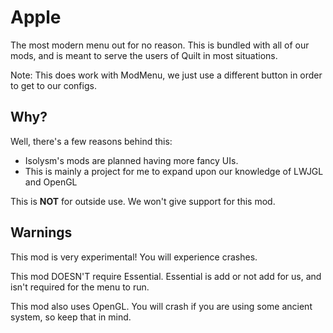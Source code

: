 # Apple
The most modern menu out for no reason. This is bundled with all of our mods, and is meant to serve the users of Quilt in
most situations. 

Note: This does work with ModMenu, we just use a different button in order to get to our configs.

## Why?
Well, there's a few reasons behind this:

* Isolysm's mods are planned having more fancy UIs.
* This is mainly a project for me to expand upon our knowledge of LWJGL and OpenGL

This is **NOT** for outside use. We won't give support for this mod. 

## Warnings
This mod is very experimental! You will experience crashes. 

This mod DOESN'T require Essential. Essential is add or not add for us, and isn't required for the 
menu to run.

This mod also uses OpenGL. You will crash if you are using some ancient system, so keep that in mind. 